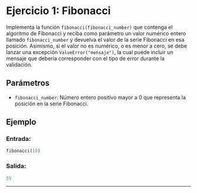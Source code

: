 # Ejercicio 1: Fibonacci

Implementa la función `fibonacci(fibonacci_number)` que contenga el algoritmo
de Fibonacci y reciba como parámetro un valor numérico entero llamado
`fibonacci_number` y devuelva el valor de la serie Fibonacci en esa posición.
Asimismo, si el valor no es numérico, o es menor a cero, se debe lanzar
una excepción `ValueError("mensaje")`, la cual puede incluir un mensaje que debería
corresponder con el tipo de error durante la validación.

## Parámetros

- `fibonacci_number`: Número entero positivo mayor a 0 que representa la
posición en la serie Fibonacci.

## Ejemplo

### Entrada:
```python
fibonacci(10)
```
### Salida:
```python
55
```

---
